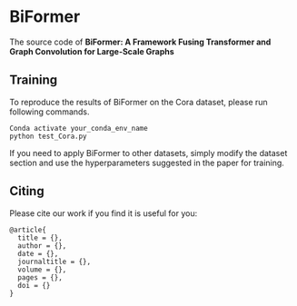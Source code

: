 # BiFormer

The source code of **BiFormer: A Framework Fusing Transformer and Graph Convolution for Large-Scale Graphs**


## Training
To reproduce the results of BiFormer on the Cora dataset, please run following commands.
```
Conda activate your_conda_env_name
python test_Cora.py 
```
If you need to apply BiFormer to other datasets, simply modify the dataset section and use the hyperparameters suggested in the paper for training.


## Citing

Please cite our work if you find it is useful for you:
```
@article{
  title = {},
  author = {},
  date = {},
  journaltitle = {},
  volume = {},
  pages = {},
  doi = {}
}
```
